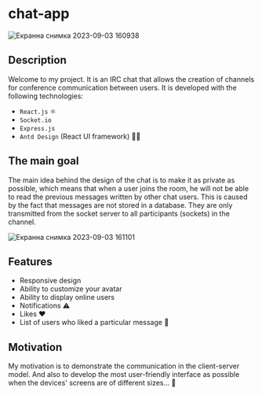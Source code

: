 # chat-app
![Екранна снимка 2023-09-03 160938](https://github.com/Basarboliev/chat-app/assets/129655770/a75305b7-19f0-4fbb-b8ae-ee7da20ec01d)

## Description
Welcome to my project. It is an IRC chat that allows the creation of channels for conference communication between users.
It is developed with the following technologies: 
- `React.js` ⚛️
- `Socket.io`
- `Express.js` 
- `Antd Design` (React UI framework) 🧑‍🎨

## The main goal
The main idea behind the design of the chat is to make it as private as possible, which means that when a user joins the room, he will not be able to read the previous messages written by other chat users.
This is caused by the fact that messages are not stored in a database. Тhey are only transmitted from the socket server to all participants (sockets) in the channel.

![Екранна снимка 2023-09-03 161101](https://github.com/Basarboliev/chat-app/assets/129655770/06aab973-7d81-49b5-8ae5-4282dc6a8c1b)

## Features
- Responsive design
- Ability to customize your avatar
- Ability to display online users
- Notifications ⚠️
- Likes ❤️
- List of users who liked a particular message 💌

## Motivation
My motivation is to demonstrate the communication in the client-server model.
And also to develop the most user-friendly interface as possible when the devices' screens are of different sizes... 🙂

